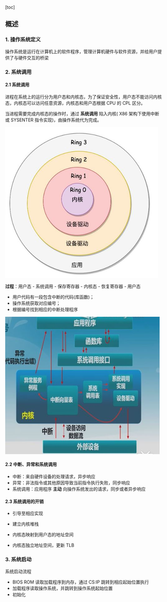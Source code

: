 [toc]



## 概述

### 1. 操作系统定义

操作系统是运行在计算机上的软件程序，管理计算机硬件与软件资源，并给用户提供了与硬件交互的桥梁



### 2. 系统调用

#### 2.1 系统调用

进程在系统上的运行分为用户态和内核态，为了保证安全性，用户态不能访问内核态，内核态可以访问任意资源，内核态和用户态根据 CPU 的 CPL 区分。

当进程需要完成内核态的操作时，通过 **系统调用** 陷入内核( X86 架构下使用中断或 SYSENTER 指令实现)，由操作系统代为完成。

![](img/x86分层.jpg)

**过程**：用户态 - 系统调用 - 保存寄存器 - 内核态 - 恢复寄存器 - 用户态

- 用户代码有一段包含中断的代码(库函数)；
- 操作系统获取对应编号；
- 根据编号找到相应的中断处理程序

![](img/系统调用流程.jpg)

#### 2.2 中断、异常和系统调用

- 中断：来自硬件设备的处理请求，异步响应
- 异常：非法指令或其他原因导致当前指令执行失败，同步响应
- 系统调用：应用程序 **主动** 向操作系统发出的请求，同步或者异步响应

#### 2.3 系统调用的开销

- 引导至相应实现

- 建立内核堆栈
- 内核态映射到用户态的地址空间
- 内核态独立地址空间，更新 TLB



### 3. 系统启动

系统启动流程

- BIOS ROM 读取加载程序到内存，通过 CS:IP 跳转到相应起始位置执行
- 加载程序读取操作系统，并跳转到操作系统起始位置
- 初始化